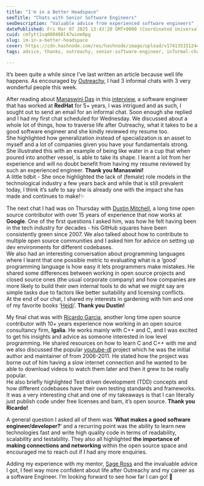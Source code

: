 ```yaml
---
title: "I'm in a Better Headspace"
seoTitle: "Chats with Senior Software Engineers"
seoDescription: "Valuable advice from experienced software engineers"
datePublished: Fri Mar 07 2025 13:43:20 GMT+0000 (Coordinated Universal Time)
cuid: cm7ytt1sq000408l47wiee0pg
slug: im-in-a-better-headspace
cover: https://cdn.hashnode.com/res/hashnode/image/upload/v1741351512447/55ddef8f-7d5b-4a30-9302-451cafe08a4d.jpeg
tags: advice, thanks, outreachy, senior-software-engineer, informal-chats, chats

---
```


It’s been quite a while since I’ve last written an article because well life happens. As encouraged by [Outreachy](https://www.outreachy.org/), I had 3 informal chats with 3 very wonderful people this week.  
  
After reading about [Manaswini Das](https://www.linkedin.com/in/manaswini-das/?originalSubdomain=in) in this [interview](https://www.linkedin.com/pulse/contributor-blog-6-engineer-luck-choice-parth-goswami/?trackingId=%2F9C8KIsL0PS2kK2kco5r2Q%3D%3D), a software engineer that has worked at **RedHat** for 5+ years, I was intrigued and as such, I sought out to send an email for an informal chat. Soon enough she replied and I had my first chat scheduled for Wednesday. We discussed about a whole lot of things, how to traverse life after Outreachy, what it takes to be a good software engineer and she kindly reviewed my resume too.  
She highlighted how generalization instead of specialization is an asset to myself and a lot of companies given you have your fundamentals strong. She illustrated this with an example of being like water in a cup that when poured into another vessel, is able to take its shape. I learnt a lot from her experience and will no doubt benefit from having my resume reviewed by such an experienced engineer. **Thank you Manaswini!**  
A little tidbit - She once highlighted the lack of (female) role models in the technological industry a few years back and while that is still prevalent today, I think it’s safe to say she is already one with the impact she has made and continues to make!✨  
  
The next chat I had was on Thursday with [Dustin Mitchell](https://www.linkedin.com/in/djmitche/), a long time open source contributor with over 15 years of experience that now works at **Google**. One of the first questions I asked him, was how he felt having been in the tech industry for decades - his GitHub squares have been consistently green since 2007. We also talked about how to contribute to multiple open source communities and I asked him for advice on setting up dev environments for different codebases.  
We also had an interesting conversation about programming languages where I learnt that one possible metric to evaluating what is a ‘good’ programming language is how easy it lets programmers make mistakes. He shared some differences between working in open source projects and closed source ones (the usual corporate company) and how companies are more likely to build their own internal tools to do what we might say are simple tasks due to factors like better suitability and licensing conflicts.  
At the end of our chat, I shared my interests in gardening with him and one of my favorite books ‘[Heidi](https://en.wikipedia.org/wiki/Heidi)’. **Thank you Dustin!**  
  
My final chat was with [Ricardo Garcia](https://www.igalia.com/team/rgarcia), another long time open source contributor with 10+ years experience now working in an open source consultancy firm, **Igalia**. He works mainly with C++ and C, and I was excited to get his insights and advice as someone interested in low level programming. He shared resources on how to learn C and C++ with me and we also discussed the popular [youtube-dl](http://ytdl-org.github.io/youtube-dl/index.html) project which he was the initial author and maintainer of from 2006-2011. He stated how the project was borne out of him having a slow internet connection and he wanted to be able to download videos to watch them later and then it grew to be really popular.  
He also briefly highlighted Test driven development (TDD) concepts and how different codebases have their own testing standards and frameworks. It was a very interesting chat and one of my takeaways is that I can literally just publish code under free licenses and bam, it’s open source. **Thank you Ricardo!**  
  
A general question I asked all of them was ‘**What makes a good software engineer/developer?**’ and a recurring point was the ability to learn new technologies fast and write high quality code in terms of readability, scalability and testability. They also all highlighted **the importance of making connections and networking** within the open source space and encouraged me to reach out if I had any more enquiries.  
  
Adding my experience with my mentor, [Sage Ross](https://wikiedu.org/blog/team-details/sage-ross/) and the invaluable advice I got, I feel way more confident about life after Outreachy and my career as a software Engineer. I’m looking forward to see how far I can go! 🚀